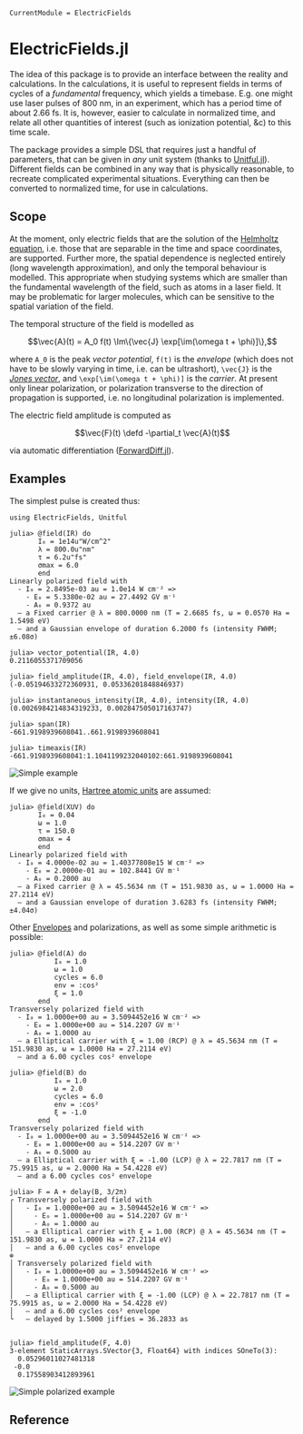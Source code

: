```@meta
CurrentModule = ElectricFields
```

# ElectricFields.jl

The idea of this package is to provide an interface between the
reality and calculations. In the calculations, it is useful to
represent fields in terms of cycles of a _fundamental_ frequency,
which yields a timebase. E.g. one might use laser pulses of 800 nm, in
an experiment, which has a period time of about 2.66 fs. It is,
however, easier to calculate in normalized time, and relate all other
quantities of interest (such as ionization potential, &c) to this time
scale.

The package provides a simple DSL that requires just a handful of
parameters, that can be given in _any_ unit system (thanks to
[Unitful.jl](https://github.com/PainterQubits/Unitful.jl)). Different
fields can be combined in any way that is physically reasonable, to
recreate complicated experimental situations. Everything can then be
converted to normalized time, for use in calculations.

## Scope

At the moment, only electric fields that are the solution of the
[Helmholtz
equation](https://en.wikipedia.org/wiki/Helmholtz_equation),
i.e. those that are separable in the time and space coordinates, are
supported. Further more, the spatial dependence is neglected entirely
(long wavelength approximation), and only the temporal behaviour is
modelled. This appropriate when studying systems which are smaller
than the fundamental wavelength of the field, such as atoms in a laser
field. It may be problematic for larger molecules, which can be
sensitive to the spatial variation of the field.

The temporal structure of the field is modelled as
```math
\vec{A}(t) = A_0 f(t) \Im\{\vec{J} \exp[\im(\omega t + \phi)]\},
```
where ``A_0`` is the peak _vector potential_, ``f(t)`` is the
_envelope_ (which does not have to be slowly varying in time, i.e. can
be ultrashort), ``\vec{J}`` is the [_Jones vector_](https://en.wikipedia.org/wiki/Jones_calculus#Jones_vector), and
``\exp[\im(\omega t + \phi)]`` is the _carrier_. At present only
linear polarization, or polarization transverse to the direction of
propagation is supported, i.e. no longitudinal polarization is
implemented.

The electric field amplitude is computed as
```math
\vec{F}(t) \defd -\partial_t \vec{A}(t)
```
via automatic differentiation
([ForwardDiff.jl](https://github.com/JuliaDiff/ForwardDiff.jl)).

## Examples

The simplest pulse is created thus:

```jldoctest index_examples
using ElectricFields, Unitful

julia> @field(IR) do
       I₀ = 1e14u"W/cm^2"
       λ = 800.0u"nm"
       τ = 6.2u"fs"
       σmax = 6.0
       end
Linearly polarized field with
  - I₀ = 2.8495e-03 au = 1.0e14 W cm⁻² =>
    - E₀ = 5.3380e-02 au = 27.4492 GV m⁻¹
    - A₀ = 0.9372 au
  – a Fixed carrier @ λ = 800.0000 nm (T = 2.6685 fs, ω = 0.0570 Ha = 1.5498 eV)
  – and a Gaussian envelope of duration 6.2000 fs (intensity FWHM; ±6.08σ)

julia> vector_potential(IR, 4.0)
0.2116055371709056

julia> field_amplitude(IR, 4.0), field_envelope(IR, 4.0)
(-0.05194633272360931, 0.05336201848846937)

julia> instantaneous_intensity(IR, 4.0), intensity(IR, 4.0)
(0.0026984214834319233, 0.002847505017163747)

julia> span(IR)
-661.9198939608041..661.9198939608041

julia> timeaxis(IR)
-661.9198939608041:1.1041199232040102:661.9198939608041
```

![Simple example](figures/index_example.svg)

If we give no units, [Hartree atomic
units](https://en.wikipedia.org/wiki/Hartree_atomic_units) are assumed:
```jldoctest index_examples
julia> @field(XUV) do
       I₀ = 0.04
       ω = 1.0
       τ = 150.0
       σmax = 4
       end
Linearly polarized field with
  - I₀ = 4.0000e-02 au = 1.40377808e15 W cm⁻² =>
    - E₀ = 2.0000e-01 au = 102.8441 GV m⁻¹
    - A₀ = 0.2000 au
  – a Fixed carrier @ λ = 45.5634 nm (T = 151.9830 as, ω = 1.0000 Ha = 27.2114 eV)
  – and a Gaussian envelope of duration 3.6283 fs (intensity FWHM; ±4.04σ)
```

Other [Envelopes](@ref) and polarizations, as well as some simple arithmetic is possible:
```jldoctest index_examples
julia> @field(A) do
           I₀ = 1.0
           ω = 1.0
           cycles = 6.0
           env = :cos²
           ξ = 1.0
       end
Transversely polarized field with
  - I₀ = 1.0000e+00 au = 3.5094452e16 W cm⁻² =>
    - E₀ = 1.0000e+00 au = 514.2207 GV m⁻¹
    - A₀ = 1.0000 au
  – a Elliptical carrier with ξ = 1.00 (RCP) @ λ = 45.5634 nm (T = 151.9830 as, ω = 1.0000 Ha = 27.2114 eV)
  – and a 6.00 cycles cos² envelope

julia> @field(B) do
           I₀ = 1.0
           ω = 2.0
           cycles = 6.0
           env = :cos²
           ξ = -1.0
       end
Transversely polarized field with
  - I₀ = 1.0000e+00 au = 3.5094452e16 W cm⁻² =>
    - E₀ = 1.0000e+00 au = 514.2207 GV m⁻¹
    - A₀ = 0.5000 au
  – a Elliptical carrier with ξ = -1.00 (LCP) @ λ = 22.7817 nm (T = 75.9915 as, ω = 2.0000 Ha = 54.4228 eV)
  – and a 6.00 cycles cos² envelope

julia> F = A + delay(B, 3/2π)
┌ Transversely polarized field with
│   - I₀ = 1.0000e+00 au = 3.5094452e16 W cm⁻² =>
│     - E₀ = 1.0000e+00 au = 514.2207 GV m⁻¹
│     - A₀ = 1.0000 au
│   – a Elliptical carrier with ξ = 1.00 (RCP) @ λ = 45.5634 nm (T = 151.9830 as, ω = 1.0000 Ha = 27.2114 eV)
│   – and a 6.00 cycles cos² envelope
⊕
│ Transversely polarized field with
│   - I₀ = 1.0000e+00 au = 3.5094452e16 W cm⁻² =>
│     - E₀ = 1.0000e+00 au = 514.2207 GV m⁻¹
│     - A₀ = 0.5000 au
│   – a Elliptical carrier with ξ = -1.00 (LCP) @ λ = 22.7817 nm (T = 75.9915 as, ω = 2.0000 Ha = 54.4228 eV)
│   – and a 6.00 cycles cos² envelope
└   – delayed by 1.5000 jiffies = 36.2833 as


julia> field_amplitude(F, 4.0)
3-element StaticArrays.SVector{3, Float64} with indices SOneTo(3):
  0.05296011027481318
 -0.0
  0.17558903412893961
```

![Simple polarized example](figures/index_polarized_example.svg)

## Reference

```@index
```
